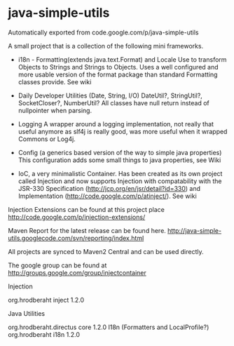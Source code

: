 # java-simple-utils
Automatically exported from code.google.com/p/java-simple-utils

A small project that is a collection of the following mini frameworks.

- i18n - Formatting(extends java.text.Format) and Locale Use to transform Objects to Strings and Strings to Objects. Uses a well configured and more usable version of the format package than standard Formatting classes provide. See wiki

- Daily Developer Utilities (Date, String, I/O) DateUtil?, StringUtil?, SocketCloser?, NumberUtil? All classes have null return instead of nullpointer when parsing.

- Logging A wrapper around a logging implementation, not really that useful anymore as slf4j is really good, was more useful when it wrapped Commons or Log4j.

- Config (a generics based version of the way to simple java properties) This configuration adds some small things to java properties, see Wiki

- IoC, a very minimalistic Container. Has been created as its own project called Injection and now supports Injection with compatability with the JSR-330 Specification (http://jcp.org/en/jsr/detail?id=330) and Implementation (http://code.google.com/p/atinject/). See wiki

Injection Extensions can be found at this project place http://code.google.com/p/injection-extensions/

Maven Report for the latest release can be found here. http://java-simple-utils.googlecode.com/svn/reporting/index.html

All projects are synced to Maven2 Central and can be used directly.

The google group can be found at http://groups.google.com/group/injectcontainer

Injection

<dependency>
    <groupId>org.hrodberaht</groupId>
    <artifactId>inject</artifactId>
    <version>1.2.0</version>
</dependency>

Java Utilities

<dependency>
    <groupId>org.hrodberaht.directus</groupId>
    <artifactId>core</artifactId>
    <version>1.2.0</version>
</dependency>
I18n (Formatters and LocalProfile?)

<dependency>
    <groupId>org.hrodberaht</groupId>
    <artifactId>i18n</artifactId>
    <version>1.2.0</version>
</dependency>
